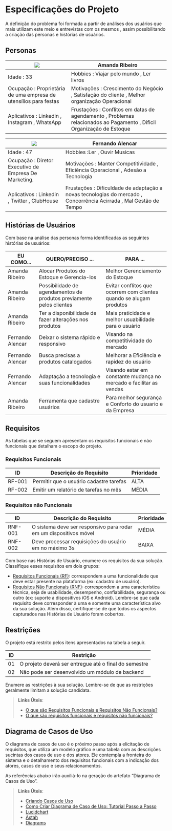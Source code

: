 # Especificações do Projeto

A definição do problema foi formada a partir de análises dos usuários que mais utilizam este meio e entrevistas com os mesmos , assim possibilitando a criação das personas e histórias de usuários.

## Personas

|      <image src="https://github.com/ICEI-PUC-Minas-PMV-ADS/pmv-ads-2023-2-e2-proj-int-t3-2023-e2-g2/blob/Rafael0608-patch-1/docs/img/Persona%202.jpg?raw=true"> |                                 Amanda Ribeiro           |      
| -------------------- | ------------------------------------------ |
| Idade : 33           | Hobbies : Viajar pelo mundo , Ler livros |                                           |  
| Ocupação : Proprietária de uma empresa de utensílios para festas  | Motivações : Crescimento do Negócio , Satisfação do cliente , Melhor organização Operacional |             
| Aplicativos : Linkedin , Instagram , WhatsApp | Frustações : Conflitos em datas de agendamento , Problemas relacionados ao Pagamento , Dificil Organização de Estoque |                                                                     
                      

|      <image src="https://github.com/ICEI-PUC-Minas-PMV-ADS/pmv-ads-2023-2-e2-proj-int-t3-2023-e2-g2/blob/Rafael0608-patch-1/docs/img/Persona%201.jpg?raw=true"> |                                 Fernando Alencar          |      
| -------------------- | ------------------------------------------ |
| Idade : 47           | Hobbies :Ler , Ouvir Musicas |                                           |  
| Ocupação : Diretor Executivo de Empresa De Marketing.  | Motivações : Manter Competitividade , Eficiência Operacional , Adesão a Tecnologia |             
| Aplicativos : Linkedin , Twitter , ClubHouse | Frustações : Dificuldade de adaptação a novas tecnologias do mercado , Concorrência Acirrada , Mal Gestão de Tempo |                                                                     

## Histórias de Usuários

Com base na análise das personas forma identificadas as seguintes histórias de usuários:

| EU COMO...  | QUERO/PRECISO ... | PARA ...              |
| -------------------- | ---------------------------------- | -------------------------------------- |
| Amanda Ribeiro   | Alocar Produtos do Estoque e Gerencia-los         | Melhor Gerenciamento do Estoque               |
| Amanda Ribeiro   | Possibilidade de agendamentos de produtos previamente pelos clientes               | Evitar conflitos que ocorrem com clientes quando se alugam produtos |
| Amanda Ribeiro   | Ter a disponibilidade de fazer alterações nos produtos         | Mais praticidade e melhor usuabilidade para o usuário                |
| Fernando Alencar      | Deixar o sistema rápido e responsivo| Visando na competitividade do mercado |
| Fernando Alencar   | Busca precisas a produtos catalogados           | Melhorar a Eficiência e rapidez do usuário              |
| Fernando Alencar       | Adaptação a tecnologia e suas funcionalidades        | Visando estar em constante mudança no mercado e facilitar as vendas |
| Amanda Ribeiro   |  Ferramenta que cadastre usuários          | Para melhor segurança e Conforto do usuario e da Empresa              |




## Requisitos

As tabelas que se seguem apresentam os requisitos funcionais e não funcionais que detalham o escopo do projeto.

### Requisitos Funcionais

| ID     | Descrição do Requisito                  | Prioridade |
| ------ | --------------------------------------- | ---------- |
| RF-001 | Permitir que o usuário cadastre tarefas | ALTA       |
| RF-002 | Emitir um relatório de tarefas no mês   | MÉDIA      |

### Requisitos não Funcionais

| ID      | Descrição do Requisito                                            | Prioridade |
| ------- | ----------------------------------------------------------------- | ---------- |
| RNF-001 | O sistema deve ser responsivo para rodar em um dispositivos móvel | MÉDIA      |
| RNF-002 | Deve processar requisições do usuário em no máximo 3s             | BAIXA      |

Com base nas Histórias de Usuário, enumere os requisitos da sua solução. Classifique esses requisitos em dois grupos:

- [Requisitos Funcionais
  (RF)](https://pt.wikipedia.org/wiki/Requisito_funcional):
  correspondem a uma funcionalidade que deve estar presente na
  plataforma (ex: cadastro de usuário).
- [Requisitos Não Funcionais
  (RNF)](https://pt.wikipedia.org/wiki/Requisito_n%C3%A3o_funcional):
  correspondem a uma característica técnica, seja de usabilidade,
  desempenho, confiabilidade, segurança ou outro (ex: suporte a
  dispositivos iOS e Android).
  Lembre-se que cada requisito deve corresponder à uma e somente uma
  característica alvo da sua solução. Além disso, certifique-se de que
  todos os aspectos capturados nas Histórias de Usuário foram cobertos.

## Restrições

O projeto está restrito pelos itens apresentados na tabela a seguir.

| ID  | Restrição                                             |
| --- | ----------------------------------------------------- |
| 01  | O projeto deverá ser entregue até o final do semestre |
| 02  | Não pode ser desenvolvido um módulo de backend        |

Enumere as restrições à sua solução. Lembre-se de que as restrições geralmente limitam a solução candidata.

> **Links Úteis**:
>
> - [O que são Requisitos Funcionais e Requisitos Não Funcionais?](https://codificar.com.br/requisitos-funcionais-nao-funcionais/)
> - [O que são requisitos funcionais e requisitos não funcionais?](https://analisederequisitos.com.br/requisitos-funcionais-e-requisitos-nao-funcionais-o-que-sao/)

## Diagrama de Casos de Uso

O diagrama de casos de uso é o próximo passo após a elicitação de requisitos, que utiliza um modelo gráfico e uma tabela com as descrições sucintas dos casos de uso e dos atores. Ele contempla a fronteira do sistema e o detalhamento dos requisitos funcionais com a indicação dos atores, casos de uso e seus relacionamentos.

As referências abaixo irão auxiliá-lo na geração do artefato “Diagrama de Casos de Uso”.

> **Links Úteis**:
>
> - [Criando Casos de Uso](https://www.ibm.com/docs/pt-br/elm/6.0?topic=requirements-creating-use-cases)
> - [Como Criar Diagrama de Caso de Uso: Tutorial Passo a Passo](https://gitmind.com/pt/fazer-diagrama-de-caso-uso.html/)
> - [Lucidchart](https://www.lucidchart.com/)
> - [Astah](https://astah.net/)
> - [Diagrams](https://app.diagrams.net/)
